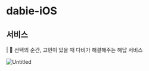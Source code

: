 # dabie-iOS
## 서비스
| 🤔 선택의 순간, 고민이 있을 때 다비가 해결해주는 해답 서비스

![Untitled](https://github.com/DevIwon/dabie-iOS/assets/67680031/21605aa8-15ee-4124-806c-08b2faff6f01)
